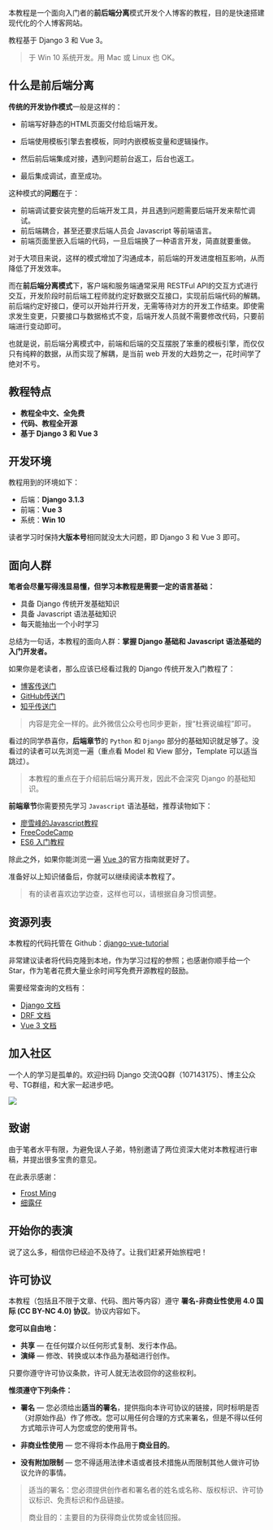 本教程是一个面向入门者的**前后端分离**模式开发个人博客的教程，目的是快速搭建现代化的个人博客网站。

教程基于 Django 3 和 Vue 3。

> 于 Win 10 系统开发。用 Mac 或 Linux 也 OK。

## 什么是前后端分离

**传统的开发协作模式**一般是这样的：

- 前端写好静态的HTML页面交付给后端开发。

- 后端使用模板引擎去套模板，同时内嵌模板变量和逻辑操作。

- 然后前后端集成对接，遇到问题前台返工，后台也返工。

- 最后集成调试，直至成功。

这种模式的**问题**在于：

- 前端调试要安装完整的后端开发工具，并且遇到问题需要后端开发来帮忙调试。
- 前后端耦合，甚至还要求后端人员会 Javascript 等前端语言。
- 前端页面里嵌入后端的代码，一旦后端换了一种语言开发，简直就要重做。

对于大项目来说，这样的模式增加了沟通成本，前后端的开发进度相互影响，从而降低了开发效率。

而在**前后端分离模式**下，客户端和服务端通常采用 RESTFul API的交互方式进行交互，开发阶段时前后端工程师就约定好数据交互接口，实现前后端代码的解耦。前后端约定好接口，便可以开始并行开发，无需等待对方的开发工作结束。即使需求发生变更，只要接口与数据格式不变，后端开发人员就不需要修改代码，只要前端进行变动即可。

也就是说，前后端分离模式中，前端和后端的交互摆脱了笨重的模板引擎，而仅仅只有纯粹的数据，从而实现了解耦，是当前 web 开发的大趋势之一，花时间学了绝对不亏。

## 教程特点

- **教程全中文、全免费**
- **代码、教程全开源**
- **基于 Django 3 和 Vue 3**

## 开发环境

教程用到的环境如下：

- 后端：**Django 3.1.3**
- 前端：**Vue 3**
- 系统：**Win 10**

读者学习时保持**大版本号**相同就没太大问题，即 Django 3 和 Vue 3 即可。

## 面向人群

**笔者会尽量写得浅显易懂，但学习本教程是需要一定的语言基础：**

- 具备 Django 传统开发基础知识
- 具备 Javascript 语法基础知识
- 每天能抽出一个小时学习

总结为一句话，本教程的面向人群：**掌握 Django 基础和 Javascript 语法基础的入门开发者。**

如果你是老读者，那么应该已经看过我的 Django 传统开发入门教程了：

- [博客传送门](https://www.dusaiphoto.com/article/103/)
- [GitHub传送门](https://github.com/stacklens/django-vue-tutorial)
- [知乎传送门](https://www.zhihu.com/people/stacklens/columns)

> 内容是完全一样的。此外微信公众号也同步更新，搜“杜赛说编程”即可。

看过的同学恭喜你，**后端章节**的 `Python` 和 `Django` 部分的基础知识就足够了。没看过的读者可以先浏览一遍（重点看 Model 和 View 部分，Template 可以适当跳过）。

> 本教程的重点在于介绍前后端分离开发，因此不会深究 Django 的基础知识。

**前端章节**你需要预先学习 `Javascript` 语法基础，推荐读物如下：

- [廖雪峰的Javascript教程](https://www.liaoxuefeng.com/wiki/1022910821149312)
- [FreeCodeCamp](https://www.freecodecamp.org/learn/)
- [ES6 入门教程](https://es6.ruanyifeng.com/)

除此之外，如果你能浏览一遍 [Vue 3](https://v3.cn.vuejs.org/guide/introduction.html)的官方指南就更好了。

准备好以上知识储备后，你就可以继续阅读本教程了。

> 有的读者喜欢边学边查，这样也可以，请根据自身习惯调整。

## 资源列表

本教程的代码托管在 Github：[django-vue-tutorial](https://github.com/stacklens/django-vue-tutorial)

非常建议读者将代码克隆到本地，作为学习过程的参照；也感谢你顺手给一个 Star，作为笔者花费大量业余时间写免费开源教程的鼓励。

需要经常查询的文档有：

- [Django 文档](https://www.djangoproject.com/)
- [DRF 文档](https://www.django-rest-framework.org/)
- [Vue 3 文档](https://v3.vuejs.org/)

## 加入社区

一个人的学习是孤单的。欢迎扫码 Django 交流QQ群（107143175）、博主公众号、TG群组，和大家一起进步吧。

![](http://blog.dusaiphoto.com/QR-h1.jpg)

## 致谢

由于笔者水平有限，为避免误人子弟，特别邀请了两位资深大佬对本教程进行审稿，并提出很多宝贵的意见。

在此表示感谢：

- [Frost Ming](https://github.com/frostming)
- [细露仔](https://github.com/xiluzi)

## 开始你的表演

说了这么多，相信你已经迫不及待了。让我们赶紧开始旅程吧！

## 许可协议

本教程（包括且不限于文章、代码、图片等内容）遵守 **署名-非商业性使用 4.0 国际 (CC BY-NC 4.0) 协议**。协议内容如下。

**您可以自由地：**

- **共享** — 在任何媒介以任何形式复制、发行本作品。
- **演绎** — 修改、转换或以本作品为基础进行创作。

只要你遵守许可协议条款，许可人就无法收回你的这些权利。

**惟须遵守下列条件：**

- **署名** — 您必须给出**适当的署名**，提供指向本许可协议的链接，同时标明是否（对原始作品）作了修改。您可以用任何合理的方式来署名，但是不得以任何方式暗示许可人为您或您的使用背书。
- **非商业性使用** — 您不得将本作品用于**商业目的**。

- **没有附加限制** — 您不得适用法律术语或者技术措施从而限制其他人做许可协议允许的事情。

> 适当的署名：您必须提供创作者和署名者的姓名或名称、版权标识、许可协议标识、免责标识和作品链接。
>
> 商业目的：主要目的为获得商业优势或金钱回报。
